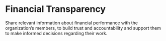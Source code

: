 # Financial Transparency

<summary>
Share relevant information about financial performance with the organization’s members, to build trust and accountability and support them to make informed decisions regarding their work.
</summary>
